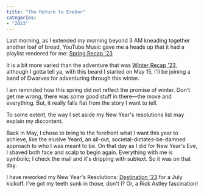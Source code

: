 ```yaml
---
title: "The Return to Erebor"
categories:
- "2023"
---
```


Last morning, as I extended my morning beyond 3 AM kneading together another loaf of bread, YouTube Music gave me a heads up that it had a playlist rendered for me:  [Spring Recap '23](https://music.youtube.com/playlist?list=LRSRyt6XihGhUqs8oDVM1v5InKY68AOHd9lUy&feature=share)

It is a bit more varied than the adventure that was [Winter Recap '23](https://music.youtube.com/playlist?list=LRSRgPZAoJXVnkWSuw5hsYPQGpjdrzSYaYOl3&feature=share), although I gotta tell ya, with this beard I started on May 15, I'll be joining a band of Dwarves for adventuring through this winter.

I am reminded how this spring did not reflect the promise of winter.  Don't get me wrong, there was some good stuff in there—the move and everything.  But, it really falls flat from the story I want to tell. 

To some extent, the way I set aside my New Year's resolutions list may explain my discontent.  

Back in May, I chose to bring to the forefront what I want this year to achieve, like the elusive Yeard, an all-out, societal-dictates-be-damned approach to who I was meant to be.  On that day as I did for New Year's Eve, I shaved both face and scalp to begin again.  Everything with me is symbolic; I check the mail and it's dripping with subtext.  So it was on that day.

I have reworked my New Year's Resolutions: [Destination '23](/destination/) for a July kickoff.  I've got my teeth sunk in those, don't I?  Or, a Rick Astley fascination!  